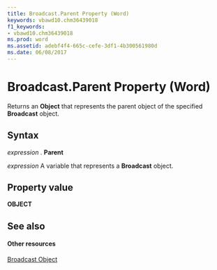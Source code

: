 ```yaml
---
title: Broadcast.Parent Property (Word)
keywords: vbawd10.chm36439018
f1_keywords:
- vbawd10.chm36439018
ms.prod: word
ms.assetid: adebf4f4-665c-cefe-3df1-4b300561980d
ms.date: 06/08/2017
---
```



# Broadcast.Parent Property (Word)

Returns an  **Object** that represents the parent object of the specified **Broadcast** object.


## Syntax

 _expression_ . **Parent**

 _expression_ A variable that represents a **Broadcast** object.


## Property value

 **OBJECT**


## See also


#### Other resources


[Broadcast Object](broadcast-object-word.md)


